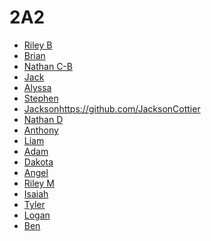 # 2A2

* [Riley B](https://github.com/RileyBennett/)
* [Brian]()
* [Nathan C-B](https://github.com/NathanCadieuBaker)
* [Jack]()
* [Alyssa]()
* [Stephen]()
* [Jackson]()https://github.com/JacksonCottier
* [Nathan D]()
* [Anthony](https://github.com/Buddy312)
* [Liam]()
* [Adam]()
* [Dakota]()
* [Angel](https://github.com/angel-moyses)
* [Riley M]()
* [Isaiah](https://github.com/IsaiahMontez)
* [Tyler](https://github.com/TylerRBoi)
* [Logan](https://github.com/Stigi08)
* [Ben]()
